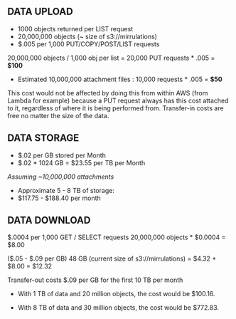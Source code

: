 ## DATA UPLOAD

* 1000 objects returned per LIST request
* 20,000,000 objects (~ size of s3://mirrulations)
* $.005 per 1,000 PUT/COPY/POST/LIST requests

20,000,000 objects / 1,000 obj per list = 20,000 PUT requests * .005 = __$100__

* Estimated 10,000,000 attachment files : 10,000 requests * .005 = __$50__

This cost would not be affected by doing this from within AWS (from Lambda for example) because a PUT request always has this cost attached to it, regardless of where it is being performed from. Transfer-in costs are free no matter the size of the data.



## DATA STORAGE

* $.02 per GB stored per Month
* $.02 * 1024 GB = $23.55 per TB per Month

*Assuming ~10,000,000 attachments*

* Approximate 5 - 8 TB of storage:
* $117.75 - $188.40 per month


## DATA DOWNLOAD

$.0004 per 1,000 GET / SELECT requests
20,000,000 objects * $0.0004 = $8.00

($.05 - $.09 per GB) 48 GB (current size of s3://mirrulations) = $4.32 + $8.00 = $12.32

Transfer-out costs $.09 per GB for the first 10 TB per month

* With 1 TB of data and 20 million objects, the cost would be $100.16. 

* With 8 TB of data and 30 million objects, the cost would be $772.83. 

